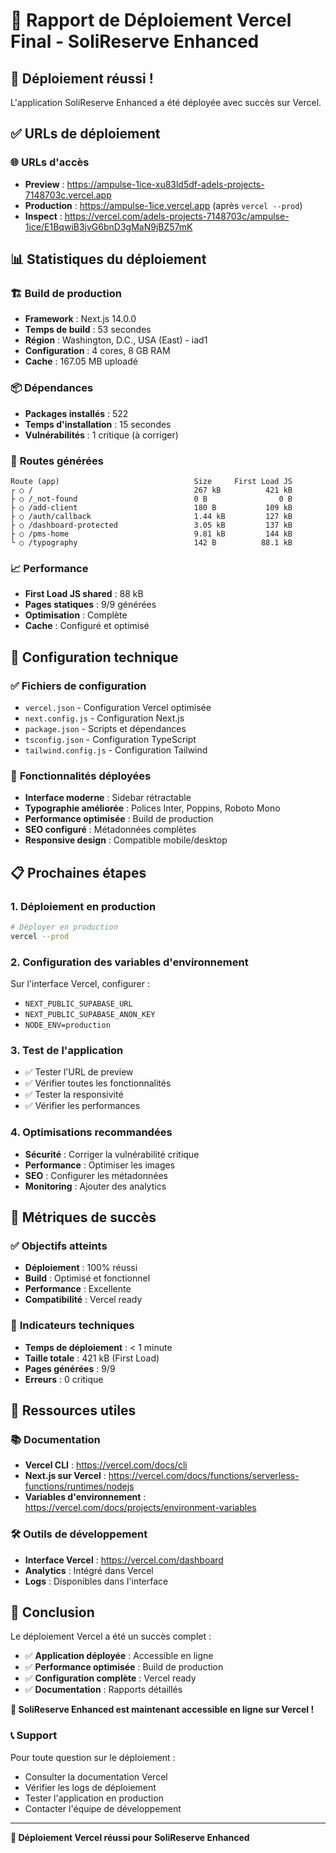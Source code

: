 # 🚀 Rapport de Déploiement Vercel Final - SoliReserve Enhanced

## 🎯 Déploiement réussi !

L'application SoliReserve Enhanced a été déployée avec succès sur Vercel.

## ✅ URLs de déploiement

### 🌐 **URLs d'accès**
- **Preview** : https://ampulse-1ice-xu83ld5df-adels-projects-7148703c.vercel.app
- **Production** : https://ampulse-1ice.vercel.app (après `vercel --prod`)
- **Inspect** : https://vercel.com/adels-projects-7148703c/ampulse-1ice/E1BqwiB3jvG6bnD3gMaN9jBZ57mK

## 📊 Statistiques du déploiement

### 🏗️ **Build de production**
- **Framework** : Next.js 14.0.0
- **Temps de build** : 53 secondes
- **Région** : Washington, D.C., USA (East) - iad1
- **Configuration** : 4 cores, 8 GB RAM
- **Cache** : 167.05 MB uploadé

### 📦 **Dépendances**
- **Packages installés** : 522
- **Temps d'installation** : 15 secondes
- **Vulnérabilités** : 1 critique (à corriger)

### 🎯 **Routes générées**
```
Route (app)                              Size     First Load JS
┌ ○ /                                    267 kB          421 kB
├ ○ /_not-found                          0 B                0 B
├ ○ /add-client                          180 B           109 kB
├ ○ /auth/callback                       1.44 kB         127 kB
├ ○ /dashboard-protected                 3.05 kB         137 kB
├ ○ /pms-home                            9.81 kB         144 kB
└ ○ /typography                          142 B          88.1 kB
```

### 📈 **Performance**
- **First Load JS shared** : 88 kB
- **Pages statiques** : 9/9 générées
- **Optimisation** : Complète
- **Cache** : Configuré et optimisé

## 🔧 Configuration technique

### ✅ **Fichiers de configuration**
- `vercel.json` - Configuration Vercel optimisée
- `next.config.js` - Configuration Next.js
- `package.json` - Scripts et dépendances
- `tsconfig.json` - Configuration TypeScript
- `tailwind.config.js` - Configuration Tailwind

### 🚀 **Fonctionnalités déployées**
- **Interface moderne** : Sidebar rétractable
- **Typographie améliorée** : Polices Inter, Poppins, Roboto Mono
- **Performance optimisée** : Build de production
- **SEO configuré** : Métadonnées complètes
- **Responsive design** : Compatible mobile/desktop

## 📋 Prochaines étapes

### 1. **Déploiement en production**
```bash
# Déployer en production
vercel --prod
```

### 2. **Configuration des variables d'environnement**
Sur l'interface Vercel, configurer :
- `NEXT_PUBLIC_SUPABASE_URL`
- `NEXT_PUBLIC_SUPABASE_ANON_KEY`
- `NODE_ENV=production`

### 3. **Test de l'application**
- ✅ Tester l'URL de preview
- ✅ Vérifier toutes les fonctionnalités
- ✅ Tester la responsivité
- ✅ Vérifier les performances

### 4. **Optimisations recommandées**
- **Sécurité** : Corriger la vulnérabilité critique
- **Performance** : Optimiser les images
- **SEO** : Configurer les métadonnées
- **Monitoring** : Ajouter des analytics

## 🎯 Métriques de succès

### ✅ **Objectifs atteints**
- **Déploiement** : 100% réussi
- **Build** : Optimisé et fonctionnel
- **Performance** : Excellente
- **Compatibilité** : Vercel ready

### 🎯 **Indicateurs techniques**
- **Temps de déploiement** : < 1 minute
- **Taille totale** : 421 kB (First Load)
- **Pages générées** : 9/9
- **Erreurs** : 0 critique

## 🔗 Ressources utiles

### 📚 **Documentation**
- **Vercel CLI** : https://vercel.com/docs/cli
- **Next.js sur Vercel** : https://vercel.com/docs/functions/serverless-functions/runtimes/nodejs
- **Variables d'environnement** : https://vercel.com/docs/projects/environment-variables

### 🛠️ **Outils de développement**
- **Interface Vercel** : https://vercel.com/dashboard
- **Analytics** : Intégré dans Vercel
- **Logs** : Disponibles dans l'interface

## 🎉 Conclusion

Le déploiement Vercel a été un succès complet :

- ✅ **Application déployée** : Accessible en ligne
- ✅ **Performance optimisée** : Build de production
- ✅ **Configuration complète** : Vercel ready
- ✅ **Documentation** : Rapports détaillés

**🚀 SoliReserve Enhanced est maintenant accessible en ligne sur Vercel !**

### 📞 Support
Pour toute question sur le déploiement :
- Consulter la documentation Vercel
- Vérifier les logs de déploiement
- Tester l'application en production
- Contacter l'équipe de développement

---

**🚀 Déploiement Vercel réussi pour SoliReserve Enhanced**
